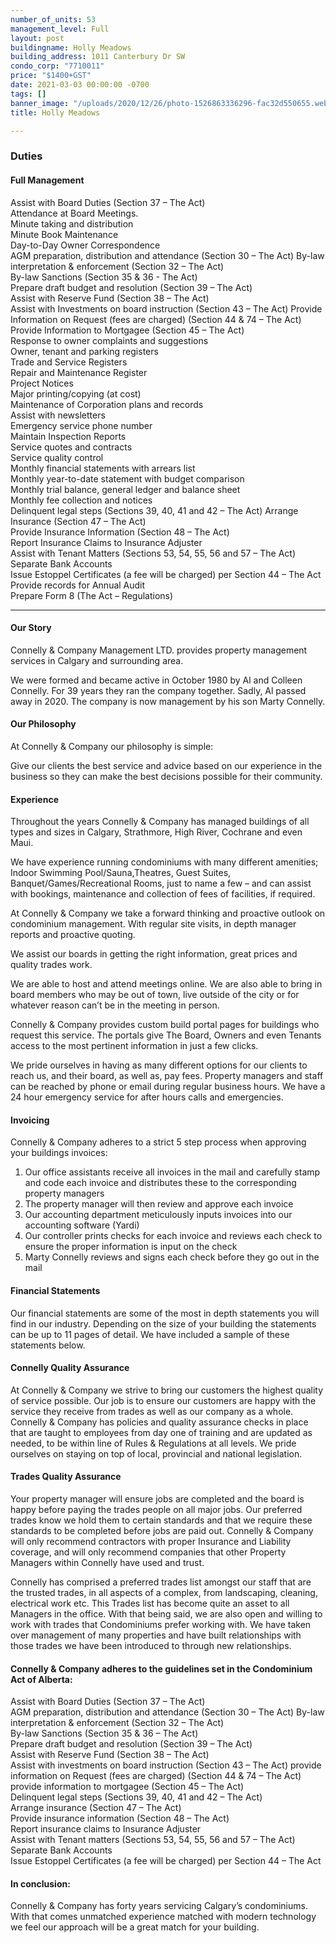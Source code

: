 ```yaml
---
number_of_units: 53
management_level: Full
layout: post
buildingname: Holly Meadows
building_address: 1011 Canterbury Dr SW
condo_corp: "7710011"
price: "$1400+GST"
date: 2021-03-03 00:00:00 -0700
tags: []
banner_image: "/uploads/2020/12/26/photo-1526863336296-fac32d550655.webp"
title: Holly Meadows

---
```

### **Duties**

#### **Full Management**

Assist with Board Duties (Section 37 – The Act)  
Attendance at Board Meetings.  
Minute taking and distribution  
Minute Book Maintenance  
Day-to-Day Owner Correspondence  
AGM preparation, distribution and attendance (Section 30 – The Act) By-law interpretation & enforcement (Section 32 – The Act)  
By-law Sanctions (Section 35 & 36 - The Act)  
Prepare draft budget and resolution (Section 39 – The Act)  
Assist with Reserve Fund (Section 38 – The Act)  
Assist with Investments on board instruction (Section 43 – The Act) Provide Information on Request (fees are charged) (Section 44 & 74 – The Act) Provide Information to Mortgagee (Section 45 – The Act)  
Response to owner complaints and suggestions  
Owner, tenant and parking registers  
Trade and Service Registers  
Repair and Maintenance Register  
Project Notices  
Major printing/copying (at cost)  
Maintenance of Corporation plans and records  
Assist with newsletters  
Emergency service phone number  
Maintain Inspection Reports  
Service quotes and contracts  
Service quality control  
Monthly financial statements with arrears list  
Monthly year-to-date statement with budget comparison  
Monthly trial balance, general ledger and balance sheet  
Monthly fee collection and notices  
Delinquent legal steps (Sections 39, 40, 41 and 42 – The Act) Arrange Insurance (Section 47 – The Act)  
Provide Insurance Information (Section 48 – The Act)  
Report Insurance Claims to Insurance Adjuster  
Assist with Tenant Matters (Sections 53, 54, 55, 56 and 57 – The Act) Separate Bank Accounts  
Issue Estoppel Certificates (a fee will be charged) per Section 44 – The Act Provide records for Annual Audit  
Prepare Form 8 (The Act – Regulations)

***

#### **Our Story**

Connelly & Company Management LTD. provides property management services in Calgary and surrounding area.

We were formed and became active in October 1980 by Al and Colleen Connelly. For 39 years they ran the company together. Sadly, Al passed away in 2020. The company is now management by his son Marty Connelly.

#### **Our Philosophy**

At Connelly & Company our philosophy is simple:

Give our clients the best service and advice based on our experience in the business so they can make the best decisions possible for their community.

#### **Experience**

Throughout the years Connelly & Company has managed buildings of all types and sizes in Calgary, Strathmore, High River, Cochrane and even Maui.

We have experience running condominiums with many different amenities; Indoor Swimming Pool/Sauna,Theatres, Guest Suites, Banquet/Games/Recreational Rooms, just to name a few – and can assist with bookings, maintenance and collection of fees of facilities, if required.

At Connelly & Company we take a forward thinking and proactive outlook on condominium management. With regular site visits, in depth manager reports and proactive quoting.

We assist our boards in getting the right information, great prices and quality trades work.

We are able to host and attend meetings online. We are also able to bring in board members who may be out of town, live outside of the city or for whatever reason can’t be in the meeting in person.

Connelly & Company provides custom build portal pages for buildings who request this service. The portals give The Board, Owners and even Tenants access to the most pertinent information in just a few clicks.

We pride ourselves in having as many different options for our clients to reach us, and their board, as well as, pay fees. Property managers and staff can be reached by phone or email during regular business hours. We have a 24 hour emergency service for after hours calls and emergencies.

#### **Invoicing**

Connelly & Company adheres to a strict 5 step process when approving your buildings invoices:

1. Our office assistants receive all invoices in the mail and carefully stamp and code each invoice and distributes these to the corresponding property managers
2. The property manager will then review and approve each invoice
3. Our accounting department meticulously inputs invoices into our accounting software (Yardi)
4. Our controller prints checks for each invoice and reviews each check to ensure the proper information is input on the check
5. Marty Connelly reviews and signs each check before they go out in the mail

#### **Financial Statements**

Our financial statements are some of the most in depth statements you will find in our industry. Depending on the size of your building the statements can be up to 11 pages of detail. We have included a sample of these statements below.

#### **Connelly Quality Assurance**

At Connelly & Company we strive to bring our customers the highest quality of service possible. Our job is to ensure our customers are happy with the service they receive from trades as well as our company as a whole. Connelly & Company has policies and quality assurance checks in place that are taught to employees from day one of training and are updated as needed, to be within line of Rules & Regulations at all levels. We pride ourselves on staying on top of local, provincial and national legislation.

#### **Trades Quality Assurance**

Your property manager will ensure jobs are completed and the board is happy before paying the trades people on all major jobs. Our preferred trades know we hold them to certain standards and that we require these standards to be completed before jobs are paid out. Connelly & Company will only recommend contractors with proper Insurance and Liability coverage, and will only recommend companies that other Property Managers within Connelly have used and trust.

Connelly has comprised a preferred trades list amongst our staff that are the trusted trades, in all aspects of a complex, from landscaping, cleaning, electrical work etc. This Trades list has become quite an asset to all Managers in the office. With that being said, we are also open and willing to work with trades that Condominiums prefer working with. We have taken over management of many properties and have built relationships with those trades we have been introduced to through new relationships.

#### **Connelly & Company adheres to the guidelines set in the Condominium Act of Alberta:**

Assist with Board Duties (Section 37 – The Act)  
AGM preparation, distribution and attendance (Section 30 – The Act) By-law interpretation & enforcement (Section 32 – The Act)  
By-law Sanctions (Section 35 & 36 – The Act)  
Prepare draft budget and resolution (Section 39 – The Act)  
Assist with Reserve Fund (Section 38 – The Act)  
Assist with investments on board instruction (Section 43 – The Act) provide information on Request (fees are charged) (Section 44 & 74 – The Act) provide information to mortgagee (Section 45 – The Act)  
Delinquent legal steps (Sections 39, 40, 41 and 42 – The Act)  
Arrange insurance (Section 47 – The Act)  
Provide insurance information (Section 48 – The Act)  
Report insurance claims to Insurance Adjuster  
Assist with Tenant matters (Sections 53, 54, 55, 56 and 57 – The Act)  
Separate Bank Accounts  
Issue Estoppel Certificates (a fee will be charged) per Section 44 – The Act

#### **In conclusion:**

Connelly & Company has forty years servicing Calgary’s condominiums. With that comes unmatched experience matched with modern technology we feel our approach will be a great match for your building.